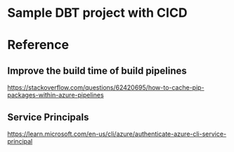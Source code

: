# Sample DBT project with CICD

# Reference
## Improve the build time of build pipelines
https://stackoverflow.com/questions/62420695/how-to-cache-pip-packages-within-azure-pipelines

## Service Principals
https://learn.microsoft.com/en-us/cli/azure/authenticate-azure-cli-service-principal

